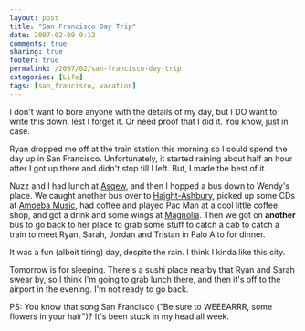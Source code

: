 ```yaml
---
layout: post
title: "San Francisco Day Trip"
date: 2007-02-09 0:12
comments: true
sharing: true
footer: true
permalink: /2007/02/san-francisco-day-trip
categories: [Life]
tags: [san_francisco, vacation]
---
```

I don't want to bore anyone with the details of my day, but I DO want to write this down, lest I forget it.  Or need proof that I did it.  You know, just in case.

Ryan dropped me off at the train station this morning so I could spend the day up in San Francisco.  Unfortunately, it started raining about half an hour after I got up there and didn't stop till I left.  But, I made the best of it.

Nuzz and I had lunch at <a href="http://www.asqewgrill.com/">Asqew</a>, and then I hopped a bus down to Wendy's place.  We caught another bus over to <a href="http://en.wikipedia.org/wiki/Haight-Ashbury">Haight-Ashbury</a>, picked up some CDs at <a href="http://www.amoeba.com/">Amoeba Music</a>, had coffee and played Pac Man at a cool little coffee shop, and got a drink and some wings at <a href="http://www.magnoliapub.com/">Magnolia</a>.  Then we got on <b>another</b> bus to go back to her place to grab some stuff to catch a cab to catch a train to meet Ryan, Sarah, Jordan and Tristan in Palo Alto for dinner.

It was a fun (albeit tiring) day, despite the rain.  I think I kinda like this city.

Tomorrow is for sleeping.  There's a sushi place nearby that Ryan and Sarah swear by, so I think I'm going to grab lunch there, and then it's off to the airport in the evening.  I'm not ready to go back.

PS: You know that song San Francisco ("Be sure to WEEEARRR, some flowers in your hair")?  It's been stuck in my head all week.

